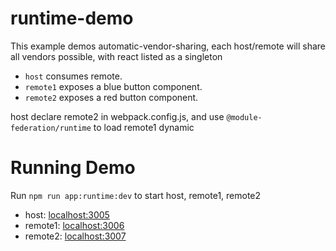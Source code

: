 # runtime-demo

This example demos automatic-vendor-sharing, each host/remote will share all vendors possible, with react listed as a singleton

- `host` consumes remote.
- `remote1` exposes a blue button component.
- `remote2` exposes a red button component.

host declare remote2 in webpack.config.js, and use `@module-federation/runtime` to load remote1 dynamic

# Running Demo

Run `npm run app:runtime:dev` to start host, remote1, remote2

- host: [localhost:3005](http://localhost:3005/)
- remote1: [localhost:3006](http://localhost:3006/)
- remote2: [localhost:3007](http://localhost:3007/)

